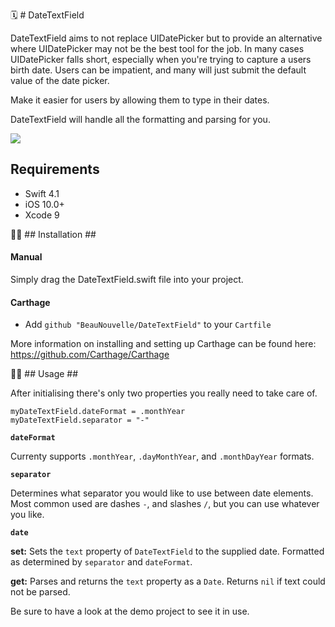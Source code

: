 🗓 # DateTextField

DateTextField aims to not replace UIDatePicker but to provide an alternative where UIDatePicker may not be the best tool for the job.
In many cases UIDatePicker falls short, especially when you're trying to capture a users birth date. Users can be impatient, and many will just submit the default value of the date picker.

Make it easier for users by allowing them to type in their dates.

DateTextField will handle all the formatting and parsing for you.

![](images/demo.gif)

## Requirements ##
* Swift 4.1
* iOS 10.0+
* Xcode 9

🧙‍♂️ ## Installation ##

#### Manual ####
Simply drag the DateTextField.swift file into your project.

#### Carthage ####
- Add `github "BeauNouvelle/DateTextField"` to your `Cartfile`

More information on installing and setting up Carthage can be found here:
https://github.com/Carthage/Carthage


👩‍💻 ## Usage ##

After initialising there's only two properties you really need to take care of.

    myDateTextField.dateFormat = .monthYear
    myDateTextField.separator = "-"


**`dateFormat`**

Currenty supports `.monthYear`, `.dayMonthYear`, and `.monthDayYear` formats.

**`separator`**

Determines what separator you would like to use between date elements. Most common used are dashes `-`, and slashes `/`, but you can use whatever you like.

**`date`**

**set:** Sets the `text` property of `DateTextField` to the supplied date. Formatted as determined by `separator` and `dateFormat`.

**get:** Parses and returns the `text` property as a `Date`. Returns `nil` if text could not be parsed.


Be sure to have a look at the demo project to see it in use.